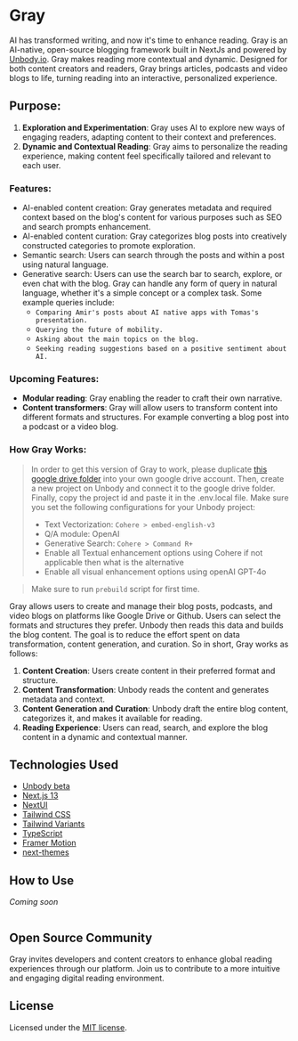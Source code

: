 # Gray
AI has transformed writing, and now it's time to enhance reading. Gray is an AI-native, open-source blogging framework built in NextJs and powered by [Unbody.io](Unbody.io). Gray makes reading more contextual and dynamic. Designed for both content creators and readers, Gray brings articles, podcasts and video blogs to life, turning reading into an interactive, personalized experience.

## Purpose:
1. **Exploration and Experimentation**: Gray uses AI to explore new ways of engaging readers, adapting content to their context and preferences.
2. **Dynamic and Contextual Reading**: Gray aims to personalize the reading experience, making content feel specifically tailored and relevant to each user.

### Features:
- AI-enabled content creation: Gray generates metadata and required context based on the blog's content for various purposes such as SEO and search prompts enhancement.
- AI-enabled content curation: Gray categorizes blog posts into creatively constructed categories to promote exploration.
- Semantic search: Users can search through the posts and within a post using natural language.
- Generative search: Users can use the search bar to search, explore, or even chat with the blog. Gray can handle any form of query in natural language, whether it's a simple concept or a complex task.
  Some example queries include:
    - `Comparing Amir's posts about AI native apps with Tomas's presentation.`
    - `Querying the future of mobility.`
    - `Asking about the main topics on the blog.`
    - `Seeking reading suggestions based on a positive sentiment about AI.`

### Upcoming Features:
- **Modular reading**: Gray enabling the reader to craft their own narrative.
- **Content transformers**: Gray will allow users to transform content into different formats and structures. For example converting a blog post into a podcast or a video blog.

### How Gray Works:

> In order to get this version of Gray to work, please duplicate [this google drive folder](https://drive.google.com/drive/u/0/folders/1byDYdJ22Gw9akX5G5wm8yVCML8GmIqB3) into your own google drive account. Then, create a new project on Unbody and connect it to the google drive folder. Finally, copy the project id and paste it in the .env.local file.
> Make sure you set the following configurations for your Unbody project:
> - Text Vectorization: `Cohere > embed-english-v3`
> - Q/A module: OpenAI
> - Generative Search: `Cohere > Command R+`
> - Enable all Textual enhancement options using Cohere if not applicable then what is the alternative
> - Enable all visual enhancement options using openAI GPT-4o

> Make sure to run `prebuild` script for first time. 

Gray allows users to create and manage their blog posts, podcasts, and video blogs on platforms like Google Drive or Github. Users can select the formats and structures they prefer. Unbody then reads this data and builds the blog content. The goal is to reduce the effort spent on data transformation, content generation, and curation.
So in short, Gray works as follows:
1. **Content Creation**: Users create content in their preferred format and structure.
2. **Content Transformation**: Unbody reads the content and generates metadata and context.
3. **Content Generation and Curation**: Unbody draft the entire blog content, categorizes it, and makes it available for reading.
4. **Reading Experience**: Users can read, search, and explore the blog content in a dynamic and contextual manner.

## Technologies Used
- [Unbody beta](https://unbody.io)
- [Next.js 13](https://nextjs.org/docs/getting-started)
- [NextUI](https://nextui.org)
- [Tailwind CSS](https://tailwindcss.com)
- [Tailwind Variants](https://tailwind-variants.org)
- [TypeScript](https://www.typescriptlang.org)
- [Framer Motion](https://www.framer.com/motion)
- [next-themes](https://github.com/pacocoursey/next-themes)

## How to Use
*Coming soon*
```bash
```

## Open Source Community
Gray invites developers and content creators to enhance global reading experiences through our platform. Join us to contribute to a more intuitive and engaging digital reading environment.

## License

Licensed under the [MIT license](https://github.com/nextui-org/next-pages-template/blob/main/LICENSE).
